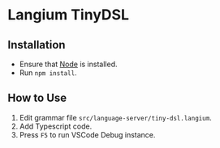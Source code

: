 # Langium TinyDSL

## Installation

* Ensure that [Node](https://nodejs.org/en/download/) is installed.
* Run `npm install`.

## How to Use

1. Edit grammar file `src/language-server/tiny-dsl.langium`.
2. Add Typescript code.
3. Press `F5` to run VSCode Debug instance.
